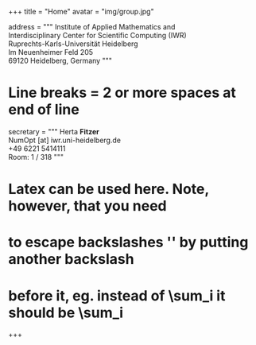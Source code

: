+++ 
title = "Home"
avatar = "img/group.jpg"

address = """
Institute of Applied Mathematics and   
Interdisciplinary Center for Scientific Computing (IWR)   
Ruprechts-Karls-Universität Heidelberg   
Im Neuenheimer Feld 205   
69120 Heidelberg, Germany 
"""

# Line breaks = 2 or more spaces at end of line
secretary = """
Herta **Fitzer**  
NumOpt [at] iwr.uni-heidelberg.de    
+49 6221 5414111    
Room: 1 / 318 
"""

# Latex can be used here. Note, however, that you need
# to escape backslashes '\' by putting another backslash
# before it, eg. instead of \sum_i it should be \\sum_i

+++
 